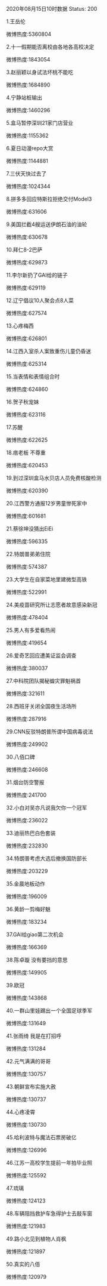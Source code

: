 2020年08月15日10时数据
Status: 200

1.王岳伦

微博热度:5360804

2.十一假期能否离校由各地各高校决定

微博热度:1843054

3.赵丽颖以身试法坏桃不能吃

微博热度:1684890

4.宁静站桩输出

微博热度:1460296

5.盒马暂停深圳21家门店营业

微博热度:1155362

6.夏日动漫repo大赏

微博热度:1144881

7.三伏天快过去了

微博热度:1024344

8.拼多多回应特斯拉拒绝交付Model3

微博热度:631606

9.美国拦截4艘运送伊朗石油的油轮

微博热度:630678

10.拜仁8-2巴萨

微博热度:629873

11.李尔新扔了GAI给的链子

微博热度:629119

12.辽宁倡议10人聚会点8人菜

微博热度:627574

13.心疼梅西

微博热度:626801

14.江西入室杀人案致重伤儿童仍昏迷

微博热度:625314

15.当表情和表情组合时

微博热度:624860

16.贺子秋宠妹

微博热度:623116

17.苏醒

微博热度:622625

18.痞老板 不尊重

微博热度:620453

19.到过深圳盒马水贝店人员免费核酸检测

微博热度:620390

20.江西警方通报12岁男童惨死家中

微博热度:601681

21.蔡徐坤没猜出EiEi

微博热度:596335

22.特朗普弟弟住院

微博热度:574387

23.大学生在自家菜地里建微型高铁

微博热度:522991

24.美疫苗研究所让志愿者故意感染新冠

微博热度:478404

25.男人有多爱看热闹

微博热度:419654

26.爱奇艺回应遭美证监会调查

微博热度:380037

27.中科院团队揭秘蝗灾罪魁祸首

微博热度:321611

28.西班牙关闭全国夜生活场所

微博热度:287916

29.CNN反驳特朗普所谓中国病毒说法

微博热度:249902

30.八佰口碑

微博热度:246608

31.烟台防空警报

微博热度:241700

32.小白对吴亦凡说我欠你一个冠军

微博热度:236022

33.迪丽热巴白色套装

微博热度:232830

34.特朗普考虑大选后撤换国防部长

微博热度:203229

35.金晨地板动作

微博热度:196009

36.黄龄一剪梅好魅

微博热度:183234

37.GAI给giao第二次机会

微博热度:166369

38.陈卓璇 没有要挡的意思

微博热度:149905

39.欧冠

微博热度:143868

40.一群山里娃踢出一个全国足球季军

微博热度:131649

41.张雨绮 我是在打招呼

微博热度:131284

42.元气满满的哥哥

微博热度:130757

43.朝鲜宣布实施大赦

微博热度:130737

44.心疼凌霄

微博热度:130730

45.哈利波特与魔法石票房破亿

微博热度:126996

46.江苏一高校学生提前一年拍毕业照

微博热度:125592

47.琉璃

微博热度:124123

48.车辆阻挡救护车急得护士去敲车窗

微博热度:121983

49.路小北见到植物人肖枫

微博热度:121897

50.真实的八佰

微博热度:120979

